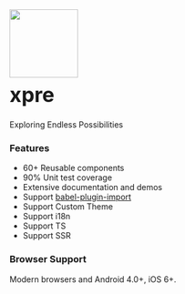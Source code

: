 <div class="card">
  <div class="x-doc-intro">
    <img class="x-doc-intro__logo" style="width: 120px; height: 120px; box-shadow: none;" src="https://ae01.alicdn.com/kf/Hfa3f8503c37e4da7862d831690178610h.png">
    <h2 style="margin: 0; font-size: 36px; line-height: 60px;">xpre</h2>
    <p>Exploring Endless Possibilities</p>
  </div>
</div>

### Features

* 60+ Reusable components
* 90% Unit test coverage
* Extensive documentation and demos
* Support [babel-plugin-import](https://github.com/ant-design/babel-plugin-import)
* Support Custom Theme
* Support i18n
* Support TS
* Support SSR


### Browser Support

Modern browsers and Android 4.0+, iOS 6+.
